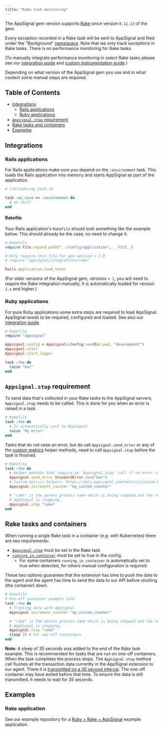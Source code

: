 ```yaml
---
title: "Rake task monitoring"
---
```


The AppSignal gem version supports [Rake][rake] since version `0.11.13` of the gem.

Every exception recorded in a Rake task will be sent to AppSignal and filed under the "Background" [namespace](/application/namespaces.html). Note that we only track exceptions in Rake tasks. There is no performance monitoring for Rake tasks.

(To manually integrate performance monitoring in select Rake tasks please see our [integration guide][integration] and [custom instrumentation guide][custom-instrumentation].)

Depending on what version of the AppSignal gem you use and in what context some manual steps are required.

## Table of Contents

- [Integrations](#integrations)
  - [Rails applications](#rails-applications)
  - [Ruby applications](#ruby-applications)
- [`Appsignal.stop` requirement](#appsignal-stop-requirement)
- [Rake tasks and containers](#rake-tasks-and-containers)
- [Examples](#examples)

## Integrations

### Rails applications

For Rails applications make sure you depend on the `:environment` task. This loads the Rails application into memory and starts AppSignal as part of the application.

```ruby
# lib/tasks/my_task.rb

task :my_task => :environment do
  # do stuff
end
```

#### Rakefile

Your Rails application's `Rakefile` should look something like the example below. This should already be the case, no need to change it.

```ruby
# Rakefile
require File.expand_path("../config/application", __FILE__)

# Only require this file for gem version < 1.0
# require "appsignal/integrations/rake"

Rails.application.load_tasks
```

(For older versions of the AppSignal gem, versions `< 1`, you will need to require the Rake integration manually. It is automatically loaded for version `1.x` and higher.)

### Ruby applications

For pure Ruby applications some extra steps are required to load AppSignal. AppSignal needs to be required, configured and loaded. See also our [integration guide][integration].

```ruby
# Rakefile
require "appsignal"

Appsignal.config = Appsignal::Config.new(Dir.pwd, "development")
Appsignal.start
Appsignal.start_logger

task :foo do
  raise "bar"
end
```

## `Appsignal.stop` requirement

To send data that's collected in your Rake tasks to the AppSignal servers, `Appsignal.stop` needs to be called. This is done for you when an error is raised in a task.

```ruby
# Rakefile
task :foo do
  # Is automatically sent to AppSignal
  raise "My error"
end
```

Tasks that do not raise an error, but do call `Appsignal.send_error` or any of the [custom metrics](/metrics/custom.html) helper methods, need to call `Appsignal.stop` before the task is finished.

```ruby
# Rakefile
task :foo do
  # Helper methods that require an `Appsignal.stop` call if no error is raised
  Appsignal.send_error StandardError.new("bar")
  # Custom metrics helpers: https://docs.appsignal.com/metrics/custom.html
  Appsignal.increment_counter "my_custom_counter"

  # "rake" is the parent process name which is being stopped and the reason why
  # AppSignal is stopping.
  Appsignal.stop "rake"
end
```

## Rake tasks and containers

When running a single Rake task in a container (e.g. with Kubernetes) there are two requirements:

* [`Appsignal.stop`](#appsignal-stop-requirement) must be set in the Rake task
* [`running_in_container`](/ruby/configuration/options.html#option-running_in_container) must be set to true in the config.
  * For some containers `running_in_container` is automatically set to true when detected, for others manual configuration is required.

These two options guarantee that the extension has time to push the data to the agent and the agent has time to send the data to our API before shutting (the container) down.

```ruby
# Rakefile
# One-off container example task
task :foo do
  # Tracking data with AppSignal
  Appsignal.increment_counter "my_custom_counter"

  # "rake" is the parent process name which is being stopped and the reason why
  # AppSignal is stopping.
  Appsignal.stop "rake"
  sleep 35 # For one-off containers
end
```

**Note:** A sleep of 35 seconds was added to the end of the Rake task example. This is recommended for tasks that are run on one-off containers. When the task completes the process stops. The `Appsignal.stop` method call flushes all the transaction data currently in the AppSignal extension to our agent. There it is [transmitted on a 30 second interval](/appsignal/how-appsignal-operates.html#agent). The one-off container may have exited before that time. To ensure the data is still transmitted, it needs to wait for 35 seconds.

## Examples

### Rake application

See our example repository for a [Ruby + Rake + AppSignal][ruby-rake-example] example application.

[rake]: https://github.com/ruby/rake
[integration]: /ruby/instrumentation/integrating-appsignal.html
[custom-instrumentation]: /ruby/instrumentation/instrumentation.html
[ruby-rake-example]: https://github.com/appsignal/appsignal-examples/tree/ruby-rake
